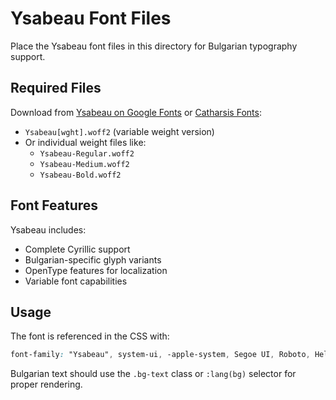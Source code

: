 # Ysabeau Font Files

Place the Ysabeau font files in this directory for Bulgarian typography support.

## Required Files

Download from [Ysabeau on Google Fonts](https://fonts.google.com/specimen/Ysabeau) or [Catharsis Fonts](https://fonts.catharsisweb.com/ysabeau/):

- `Ysabeau[wght].woff2` (variable weight version)
- Or individual weight files like:
  - `Ysabeau-Regular.woff2`
  - `Ysabeau-Medium.woff2`
  - `Ysabeau-Bold.woff2`

## Font Features

Ysabeau includes:
- Complete Cyrillic support
- Bulgarian-specific glyph variants
- OpenType features for localization
- Variable font capabilities

## Usage

The font is referenced in the CSS with:
```css
font-family: "Ysabeau", system-ui, -apple-system, Segoe UI, Roboto, Helvetica, Arial, sans-serif;
```

Bulgarian text should use the `.bg-text` class or `:lang(bg)` selector for proper rendering.